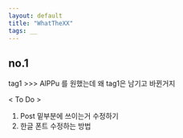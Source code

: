 ```yaml
---
layout: default
title: "WhatTheXX"
tags: __
---
```


## no.1

tag1 >>> AlPPu 를 원했는데 왜 tag1은 남기고 바뀐거지

< To Do >

1. Post 밑부분에 쓰이는거 수정하기
2. 한글 폰트 수정하는 방법

